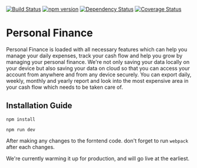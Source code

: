 [![Build Status](https://travis-ci.org/thecodework/personal-finance.svg?branch=master)](https://travis-ci.org/thecodework/personal-finance)
[![npm version](https://img.shields.io/npm/v/express-validator.svg)](https://www.npmjs.com/package/express-validator)
[![Dependency Status](https://david-dm.org/thecodework/personal-finance.svg)](https://david-dm.org/thecodework/personal-finance)
[![Coverage Status](https://coveralls.io/repos/github/thecodework/personal-finance/badge.svg?branch=master&x=d)](https://coveralls.io/github/thecodework/personal-finance?branch=master)

# Personal Finance

Personal Finance is loaded with all necessary features which can help you manage your daily expenses, track your cash flow and help you grow by managing your personal finance. We're not only saving your data locally on your device but also saving your data on cloud so that you can access your account from anywhere and from any device securely. You can export daily, weekly, monthly and yearly report and look into the most expensive area in your cash flow which needs to be taken care of.

## Installation Guide

    npm install

    npm run dev


After making any changes to the forntend code. don't forget to run `webpack` after each changes.

We're currently warming it up for production, and will go live at the earliest.
